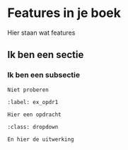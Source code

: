 # Features in je boek

Hier staan wat features

## Ik ben een sectie

### Ik ben een subsectie

```{warning}
Niet proberen
```

```{exercise} Opdracht 1
:label: ex_opdr1

Hier een opdracht
```

```{solution} ex_opdr1
:class: dropdown

En hier de uitwerking
```

```{iframe} https://www.youtube.com/embed/YDBr1Lof_mI?si=7BUXpY8_LcZCwV7l
```
